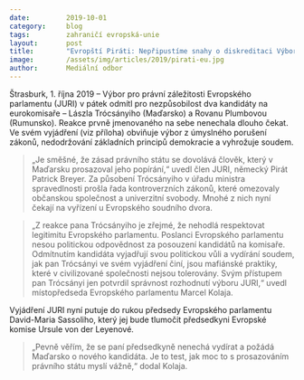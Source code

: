 ```yaml
---
date:         2019-10-01
category:     blog
tags:         zahraničí evropská-unie
layout:       post
title:        "Evropští Piráti: Nepřipustíme snahy o diskreditaci Výboru pro právní záležitosti"
image:        /assets/img/articles/2019/pirati-eu.jpg
author:       Mediální odbor
---
```




Štrasburk, 1. října 2019 – Výbor pro právní záležitosti Evropského parlamentu (JURI) v pátek odmítl pro nezpůsobilost dva kandidáty na eurokomisaře – Lászla Trócsányiho (Maďarsko) a Rovanu Plumbovou (Rumunsko). Reakce prvně jmenovaného na sebe nenechala dlouho čekat. Ve svém vyjádření (viz příloha) obviňuje výbor z úmyslného porušení zákonů, nedodržování základních principů demokracie a vyhrožuje soudem.

> „Je směšné, že zásad právního státu se dovolává člověk, který v Maďarsku prosazoval jeho popírání,“ uvedl člen JURI, německý Pirát Patrick Breyer. Za působení Trócsányiho v úřadu ministra spravedlnosti prošla řada kontroverzních zákonů, které omezovaly občanskou společnost a univerzitní svobody. Mnohé z nich nyní čekají na vyřízení u Evropského soudního dvora.

> „Z reakce pana Trócsányiho je zřejmé, že nehodlá respektovat legitimitu Evropského parlamentu. Poslanci Evropského parlamentu nesou politickou odpovědnost za posouzení kandidátů na komisaře. Odmítnutím kandidáta vyjadřují svou politickou vůli a vydírání soudem, jak pan Trócsányi ve svém vyjádření činí, jsou mafiánské praktiky, které v civilizované společnosti nejsou tolerovány. Svým přístupem pan Trócsányi jen potvrdil správnost rozhodnutí výboru JURI,“ uvedl místopředseda Evropského parlamentu Marcel Kolaja.

Vyjádření JURI nyní putuje do rukou předsedy Evropského parlamentu David-Maria Sassoliho, který jej bude tlumočit předsedkyni Evropské komise Ursule von der Leyenové.

> „Pevně věřím, že se paní předsedkyně nenechá vydírat a požádá Maďarsko o nového kandidáta. Je to test, jak moc to s prosazováním právního státu myslí vážně,“ dodal Kolaja.

